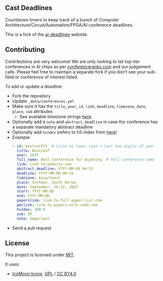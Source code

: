 ## Cast Deadlines

Countdown timers to keep track of a bunch of Computer Architecture/Circuit/Automation/FPGA/AI conference deadlines.

This is a fork of the [ai-deadlines](https://github.com/paperswithcode/ai-deadlines) website.

## Contributing

Contributions are very welcome! We are only looking to list top-tier conferences in AI chips as per [conferenceranks.com][3] and our judgement calls. Please feel free to maintain a separate fork if you don't see your sub-field or conference of interest listed.

To add or update a deadline:
- Fork the repository
- Update `_data/conferences.yml`
- Make sure it has the `title`, `year`, `id`, `link`, `deadline`, `timezone`, `date`, `place`, `sub` attributes
    + See available timezone strings [here](https://momentjs.com/timezone/).
- Optionally add a `note` and `abstract_deadline` in case the conference has a separate mandatory abstract deadline
- Optionally add `hindex` (refers to h5-index from [here](https://scholar.google.com/citations?view_op=top_venues&vq=eng))
- Example:
    ```yaml
    - id: bestconf25  # title as lower case + last two digits of year
      title: BestConf
      year: 2025
      full_name: Best Conference for Anything  # full conference name
      link: link-to-website.com
      abstract_deadline: YYYY-MM-DD HH:SS
      deadline: YYYY-MM-DD HH:SS
      timezone: Asia/Seoul
      place: Incheon, South Korea
      date: September, 18-22, 2025
      start: YYYY-MM-DD
      end: YYYY-MM-DD
      paperslink: link-to-full-paper-list.com
      pwclink: link-to-papers-with-code.com
      hindex: 100.0
      sub: SP
      note: Important
    ```
- Send a pull request

## License

This project is licensed under [MIT][1].

It uses:

- [IcoMoon Icons](https://icomoon.io/#icons-icomoon): [GPL](http://www.gnu.org/licenses/gpl.html) / [CC BY4.0](http://creativecommons.org/licenses/by/4.0/)

[1]: https://abhshkdz.mit-license.org/
[2]: https://chen1yi1.github.io/cast-deadlines.github.io/
[3]: http://www.conferenceranks.com/#